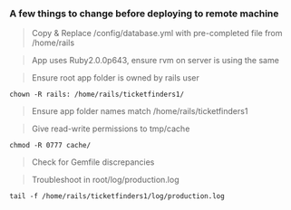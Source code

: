 ### A few things to change before deploying to remote machine

> Copy & Replace /config/database.yml with pre-completed file from /home/rails

> App uses Ruby2.0.0p643, ensure rvm on server is using the same

> Ensure root app folder is owned by rails user

`chown -R rails: /home/rails/ticketfinders1/`

> Ensure app folder names match /home/rails/ticketfinders1

> Give read-write permissions to tmp/cache

`chmod -R 0777 cache/`

> Check for Gemfile discrepancies

> Troubleshoot in root/log/production.log

`tail -f /home/rails/ticketfinders1/log/production.log`
